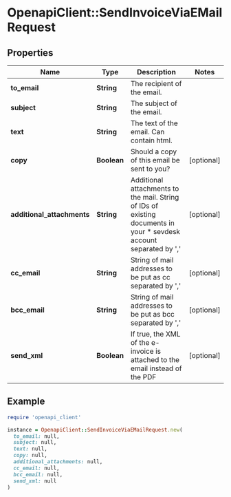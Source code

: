# OpenapiClient::SendInvoiceViaEMailRequest

## Properties

| Name | Type | Description | Notes |
| ---- | ---- | ----------- | ----- |
| **to_email** | **String** | The recipient of the email. |  |
| **subject** | **String** | The subject of the email. |  |
| **text** | **String** | The text of the email. Can contain html. |  |
| **copy** | **Boolean** | Should a copy of this email be sent to you? | [optional] |
| **additional_attachments** | **String** | Additional attachments to the mail. String of IDs of existing documents in your       *                      sevdesk account separated by &#39;,&#39; | [optional] |
| **cc_email** | **String** | String of mail addresses to be put as cc separated by &#39;,&#39; | [optional] |
| **bcc_email** | **String** | String of mail addresses to be put as bcc separated by &#39;,&#39; | [optional] |
| **send_xml** | **Boolean** | If true, the XML of the e-invoice is attached to the email instead of the PDF | [optional] |

## Example

```ruby
require 'openapi_client'

instance = OpenapiClient::SendInvoiceViaEMailRequest.new(
  to_email: null,
  subject: null,
  text: null,
  copy: null,
  additional_attachments: null,
  cc_email: null,
  bcc_email: null,
  send_xml: null
)
```

